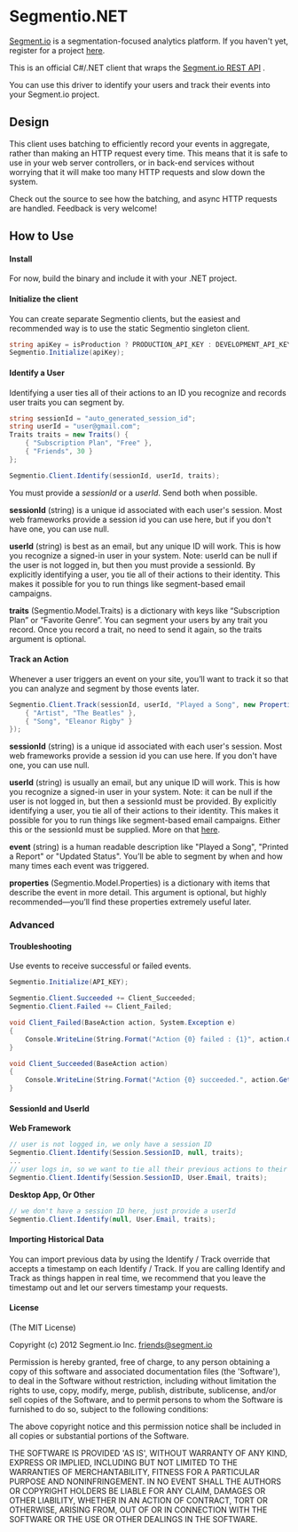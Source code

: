 ﻿Segmentio.NET
=============

[Segment.io](https://segment.io) is a segmentation-focused analytics platform. If you haven't yet,
register for a project [here](https://segment.io).

This is an official C#/.NET client that wraps the [Segment.io REST API](https://segment.io/docs) .

You can use this driver to identify your users and track their events into your Segment.io project.

## Design

This client uses batching to efficiently record your events in aggregate, rather than making an HTTP
request every time. This means that it is safe to use in your web server controllers, or in back-end services
without worrying that it will make too many HTTP requests and slow down the system.

Check out the source to see how the batching, and async HTTP requests are handled. Feedback is very welcome!

## How to Use

#### Install
For now, build the binary and include it with your .NET project. 

#### Initialize the client

You can create separate Segmentio clients, but the easiest and recommended way is to use the static Segmentio singleton client. 

```csharp
string apiKey = isProduction ? PRODUCTION_API_KEY : DEVELOPMENT_API_KEY;
Segmentio.Initialize(apiKey);
```

#### Identify a User

Identifying a user ties all of their actions to an ID you recognize and records user traits you can segment by.

```csharp
string sessionId = "auto_generated_session_id";
string userId = "user@gmail.com";
Traits traits = new Traits() {
    { "Subscription Plan", "Free" },
    { "Friends", 30 } 
};

Segmentio.Client.Identify(sessionId, userId, traits);
```

You must provide a *sessionId* or a *userId*. Send both when possible.

**sessionId** (string) is a unique id associated with each user's session. Most web frameworks provide a session id 
you can use here, but if you don't have one, you can use null. 

**userId** (string) is best as an email, but any unique ID will work. This is how you recognize a signed-in user
in your system. Note: userId can be null if the user is not logged in, but then you must provide a sessionId. By explicitly identifying a user, you tie all of
their actions to their identity. This makes it possible for you to run things like segment-based email campaigns.

**traits** (Segmentio.Model.Traits) is a dictionary with keys like “Subscription Plan” or “Favorite Genre”. You can segment your 
users by any trait you record. Once you record a trait, no need to send it again, so the traits argument is optional.

#### Track an Action

Whenever a user triggers an event on your site, you’ll want to track it so that you can analyze and segment by those events later.

```csharp
Segmentio.Client.Track(sessionId, userId, "Played a Song", new Properties() {
    { "Artist", "The Beatles" },
    { "Song", "Eleanor Rigby" } 
});

```

**sessionId** (string) is a unique id associated with each user's session. Most web frameworks provide a session id 
you can use here.  If you don't have one, you can use null. 

**userId** (string) is usually an email, but any unique ID will work. This is how you recognize a signed-in user
in your system. Note: it can be null if the user is not logged in, but then a sessionId must be provided. By explicitly identifying a user, you tie all of
their actions to their identity. This makes it possible for you to run things like segment-based email campaigns. Either this or the sessionId must be supplied.
More on that [here](#sessionid-and-userid).

**event** (string) is a human readable description like "Played a Song", "Printed a Report" or "Updated Status". You’ll be able to segment by when and how many times each event was triggered.

**properties** (Segmentio.Model.Properties) is a dictionary with items that describe the event in more detail. This argument is optional, but highly recommended—you’ll find these properties extremely useful later.

### Advanced

#### Troubleshooting

Use events to receive successful or failed events.
```csharp
Segmentio.Initialize(API_KEY);

Segmentio.Client.Succeeded += Client_Succeeded;
Segmentio.Client.Failed += Client_Failed;

void Client_Failed(BaseAction action, System.Exception e)
{
    Console.WriteLine(String.Format("Action {0} failed : {1}", action.GetAction(), e.Message));
}

void Client_Succeeded(BaseAction action)
{
    Console.WriteLine(String.Format("Action {0} succeeded.", action.GetAction()));
}
```

#### SessionId and UserId
**Web Framework**
```csharp
// user is not logged in, we only have a session ID
Segmentio.Client.Identify(Session.SessionID, null, traits);
...
// user logs in, so we want to tie all their previous actions to their new identity
Segmentio.Client.Identify(Session.SessionID, User.Email, traits);
```

**Desktop App, Or Other**
```csharp
// we don't have a session ID here, just provide a userId
Segmentio.Client.Identify(null, User.Email, traits);
```

#### Importing Historical Data

You can import previous data by using the Identify / Track override that accepts a timestamp on each Identify / Track. If you are calling Identify and Track as things happen in real time, we recommend that you leave the timestamp out and let our servers timestamp your requests.


#### License

(The MIT License)

Copyright (c) 2012 Segment.io Inc. <friends@segment.io>

Permission is hereby granted, free of charge, to any person obtaining a copy of this software and associated documentation files (the 'Software'), to deal in the Software without restriction, including without limitation the rights to use, copy, modify, merge, publish, distribute, sublicense, and/or sell copies of the Software, and to permit persons to whom the Software is furnished to do so, subject to the following conditions:

The above copyright notice and this permission notice shall be included in all copies or substantial portions of the Software.

THE SOFTWARE IS PROVIDED 'AS IS', WITHOUT WARRANTY OF ANY KIND, EXPRESS OR IMPLIED, INCLUDING BUT NOT LIMITED TO THE WARRANTIES OF MERCHANTABILITY, FITNESS FOR A PARTICULAR PURPOSE AND NONINFRINGEMENT. IN NO EVENT SHALL THE AUTHORS OR COPYRIGHT HOLDERS BE LIABLE FOR ANY CLAIM, DAMAGES OR OTHER LIABILITY, WHETHER IN AN ACTION OF CONTRACT, TORT OR OTHERWISE, ARISING FROM, OUT OF OR IN CONNECTION WITH THE SOFTWARE OR THE USE OR OTHER DEALINGS IN THE SOFTWARE.